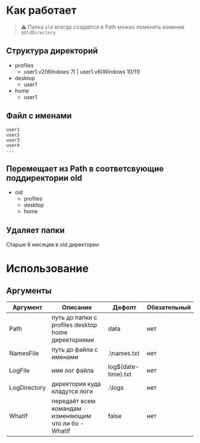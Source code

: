 # Как работает

> :warning: Папка `old` всегда создаётся в Path можно поменять изменив `$OldDirectory`

## Структура директорий
- profiles
  - user1.v2(Windows 7) | user1.v6(Windows 10/11)
- desktop
  - user1
- home
  - user1

## Файл с именами
```text
user1
user2
user3
user4
...
```

## Перемещает из Path в соответсвующие поддиректории old
- old
  - profiles
  - desktop
  - home

## Удаляет папки
Старше 6 месяцев в old директории

# Использование
## Аргументы
| Аргумент     | Описание                                            | Дефолт              | Обязательный |
|--------------|-----------------------------------------------------|---------------------|--------------|
| Path         | путь до папки с profiles desktop home директориями  | data                | нет          |
| NamesFile    | путь до файла с именами                             | .\names.txt         | нет          |
| LogFile      | имя лог файла                                       | log$(date-time).txt | нет          |
| LogDirectory | директория куда кладутся логи                       | .\logs              | нет          |
| WhatIf       | передаёт всем командам изменяющим что ли бо -WhatIf | false               | нет          |